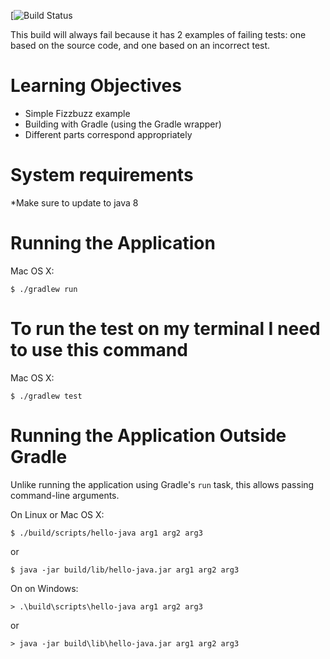 [![Build Status](https://github.com/qariane/lab1ari-ben)

This build will always fail because it has 2 examples of failing tests:
one based on the source code, and one based on an incorrect test.

# Learning Objectives

* Simple Fizzbuzz example
* Building with Gradle (using the Gradle wrapper)
* Different parts correspond appropriately


# System requirements

*Make sure to update to java 8 

# Running the Application

 Mac OS X:

    $ ./gradlew run
	

# To run the test on my terminal I need to use this command 

 Mac OS X:

    $ ./gradlew test
	

# Running the Application Outside Gradle

Unlike running the application using Gradle's `run` task,
this allows passing command-line arguments.

On Linux or Mac OS X:

    $ ./build/scripts/hello-java arg1 arg2 arg3

or

    $ java -jar build/lib/hello-java.jar arg1 arg2 arg3

On on Windows:

    > .\build\scripts\hello-java arg1 arg2 arg3

or

    > java -jar build\lib\hello-java.jar arg1 arg2 arg3
